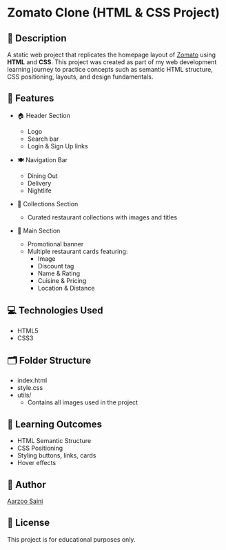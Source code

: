 # Zomato Clone (HTML & CSS Project)

## 📌 Description
A static web project that replicates the homepage layout of [Zomato](https://www.zomato.com/ncr) using **HTML** and **CSS**. This project was created as part of my web development learning journey to practice concepts such as semantic HTML structure, CSS positioning, layouts, and design fundamentals.

## 🚀 Features

- 🏠 Header Section
    - Logo
    - Search bar
    - Login & Sign Up links

- 🍽️ Navigation Bar

    - Dining Out
    - Delivery
    - Nightlife

- 📂 Collections Section

    - Curated restaurant collections with images and titles

- 🍔 Main Section

    - Promotional banner
    - Multiple restaurant cards featuring:
        - Image
        - Discount tag
        - Name & Rating
        - Cuisine & Pricing
        - Location & Distance

## 💻 Technologies Used
- HTML5
- CSS3

## 🗂️ Folder Structure

- index.html
- style.css
- utils/
    - Contains all images used in the project

## 🎯 Learning Outcomes
- HTML Semantic Structure
- CSS Positioning
- Styling buttons, links, cards
- Hover effects

## 📝 Author
[Aarzoo Saini](https://github.com/Aarzoo04)

## 📃 License
This project is for educational purposes only.
